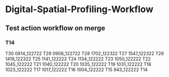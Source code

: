 # Digital-Spatial-Profiling-Workflow
## Test action workflow on merge 
### T14




T30 0914_122722
T29 0908_122722
T28 1702_122322
T27 1547_122322
T26 1419_122322
T25 1141_122222
T24 1134_122222
T23 1050_122222
T22 1045_122222
T21 1040_122222
T20 1035_122222
T19 1031_122222
T18 1023_122222
T17 1017_122222
T16 1004_122222
T15 943_122222
T14 
